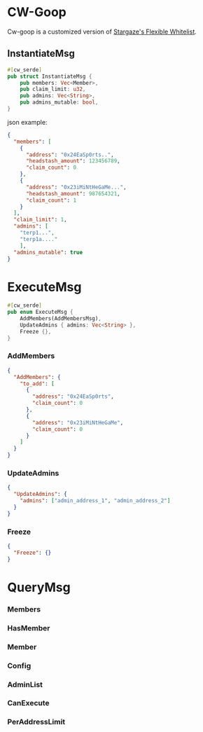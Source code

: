# CW-Goop

Cw-goop is a customized version of [Stargaze's Flexible Whitelist](https://github.com/public-awesome/launchpad/tree/main/contracts/whitelists/whitelist-flex).



## InstantiateMsg

```rust
#[cw_serde]
pub struct InstantiateMsg {
    pub members: Vec<Member>,
    pub claim_limit: u32,
    pub admins: Vec<String>,
    pub admins_mutable: bool,
}

```
json example:
```json
{
  "members": [
    {
      "address": "0x24EaSp0rts..",
      "headstash_amount": 123456789,
      "claim_count": 0
    },
    {
      "address": "0x23iMiNtHeGaMe...",
      "headstash_amount": 987654321,
      "claim_count": 1 
    }
  ],
  "claim_limit": 1,
  "admins": [
    "terp1...", 
    "terp1a...."
    ],
  "admins_mutable": true
}
```

# ExecuteMsg
```rs
#[cw_serde]
pub enum ExecuteMsg {
    AddMembers(AddMembersMsg),
    UpdateAdmins { admins: Vec<String> },
    Freeze {},
}
```

### AddMembers
```json
{
  "AddMembers": {
    "to_add": [
      {
        "address": "0x24EaSp0rts",
        "claim_count": 0
      },
      {
        "address": "0x23iMiNtHeGaMe",
        "claim_count": 0
      }
    ]
  }
}

```

### UpdateAdmins
```json
{
  "UpdateAdmins": {
    "admins": ["admin_address_1", "admin_address_2"]
  }
}

```

### Freeze
```json
{
  "Freeze": {}
}
```
# QueryMsg

### Members

### HasMember

### Member

### Config

### AdminList

### CanExecute

### PerAddressLimit